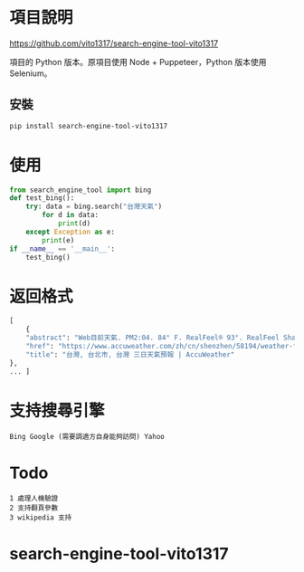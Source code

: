 # 項目說明
https://github.com/vito1317/search-engine-tool-vito1317

項目的 Python 版本。原項目使用 Node + Puppeteer，Python 版本使用 Selenium。

## 安裝
```bash
pip install search-engine-tool-vito1317
```
# 使用 
```python 
from search_engine_tool import bing
def test_bing():
    try: data = bing.search("台灣天氣") 
        for d in data: 
            print(d) 
    except Exception as e: 
        print(e) 
if __name__ == '__main__': 
    test_bing() 
```
# 返回格式 
```python 
[ 
    {
    "abstract": "Web目前天氣. PM2:04. 84° F. RealFeel® 93°. RealFeel Shade™ 89°. 空氣品質 不佳. 風 西南偏西 6英里/小时. 風速 6英里/小时. 陰 更多詳情.",
    "href": "https://www.accuweather.com/zh/cn/shenzhen/58194/weather-forecast/58194",
    "title": "台灣, 台北市, 台灣 三日天氣預報 | AccuWeather" 
}, 
... ]
``` 
# 支持搜尋引擎 
```
Bing Google (需要調適方自身能夠訪問) Yahoo 
```
# Todo 
 ``` 
 1 處理人機驗證
 2 支持翻頁參數
 3 wikipedia 支持
```
 # search-engine-tool-vito1317
